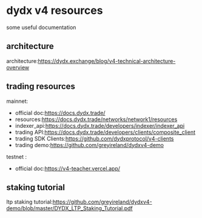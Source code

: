 # dydx v4 resources

some useful documentation

## architecture

architecture:<https://dydx.exchange/blog/v4-technical-architecture-overview>

## trading resources

mainnet:

- official doc:<https://docs.dydx.trade/>
- resources:<https://docs.dydx.trade/networks/network1/resources>
- indexer_api:<https://docs.dydx.trade/developers/indexer/indexer_api>
- trading API:<https://docs.dydx.trade/developers/clients/composite_client>
- trading SDK Clients:<https://github.com/dydxprotocol/v4-clients>
- trading demo:<https://github.com/greyireland/dydxv4-demo>

testnet :

- official doc:<https://v4-teacher.vercel.app/>

## staking tutorial

ltp staking tutorial:<https://github.com/greyireland/dydxv4-demo/blob/master/DYDX_LTP_Staking_Tutorial.pdf>
